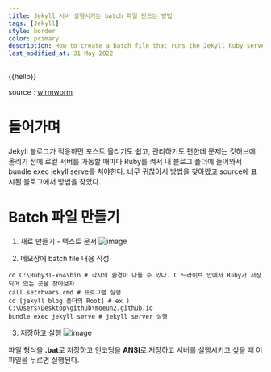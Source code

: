 ```yaml
---
title: Jekyll 서버 실행시키는 batch 파일 만드는 방법
tags: [Jekyll]
style: border
color: primary
description: How to create a batch file that runs the Jekyll Ruby server
last_modified_at: 31 May 2022
---
```


{{hello}}

source : [wlrmworm](https://wormwlrm.github.io/2018/08/13/How-to-make-a-batch-file-to-run-Jekyll-server.html)

# 들어가며

Jekyll 블로그가 적응하면 포스트 올리기도 쉽고, 관리하기도 편한데 문제는 깃허브에 올리기 전에 로컬 서버를 가동할 때마다 Ruby를 켜서 내 블로그 폴더에 들어와서 bundle exec jekyll serve를 쳐야한다. 너무 귀찮아서 방법을 찾아봤고 source에 표시된 블로그에서 방법을 찾았다.

# Batch 파일 만들기

1. 새로 만들기 - 텍스트 문서
   ![image](https://user-images.githubusercontent.com/40678696/171024667-537b6994-27e4-4614-9b32-28839e2d1fc5.png)

2. 메모장에 batch file 내용 작성

```
cd C:\Ruby31-x64\bin # 각자의 환경이 다를 수 있다. C 드라이브 안에서 Ruby가 저장되어 있는 곳을 찾아보자
call setrbvars.cmd # 프로그램 실행
cd [jekyll blog 폴더의 Root] # ex ) C:\Users\Desktop\github\moeun2.github.io
bundle exec jekyll serve # jekyll server 실행
```

3. 저장하고 실행
   ![image](https://user-images.githubusercontent.com/40678696/171025322-cca02022-cba8-4cc7-a37e-fc74e974cb0e.png)

파일 형식을 **.bat**로 저장하고 인코딩을 **ANSI**로 저장하고 서버를 실행시키고 싶을 때 이 파일을 누르면 실행된다.

